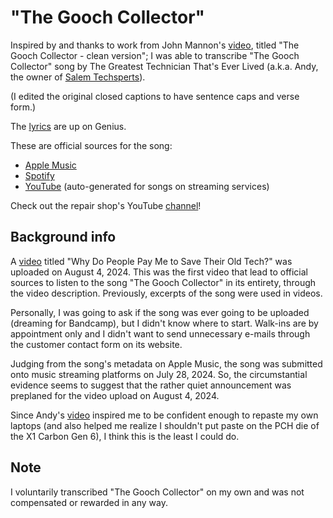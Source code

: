 # "The Gooch Collector"

Inspired by and thanks to work from John Mannon's [video](https://youtu.be/0aFbCtHpq3U),
titled "The Gooch Collector - clean version"; I was able to transcribe "The
Gooch Collector" song by The Greatest Technician That's Ever Lived (a.k.a. Andy,
the owner of [Salem Techsperts](https://salemtechsperts.com/)).

(I edited the original closed captions to have sentence caps and verse form.)

The [lyrics](https://genius.com/The-greatest-technician-thats-ever-lived-the-gooch-collector-lyrics)
are up on Genius.

These are official sources for the song:
* [Apple Music](https://music.apple.com/us/album/the-greatest-technician-thats-ever-lived-single/1760273553)
* [Spotify](https://open.spotify.com/track/16ojmFFl5vfdAILW3kfJyZ)
* [YouTube](https://youtu.be/jb9Jhis78Vk) (auto-generated for songs on streaming services)

Check out the repair shop's YouTube [channel](https://youtube.com/salemtechsperts)!

## Background info

A [video](https://www.youtube.com/watch?v=zB_OEHCsUhU) titled "Why Do People Pay
Me to Save Their Old Tech?" was uploaded on August 4, 2024.  This was the first
video that lead to official sources to listen to the song "The Gooch Collector"
in its entirety, through the video description.  Previously, excerpts of the
song were used in videos.

Personally, I was going to ask if the song was ever going to be uploaded
(dreaming for Bandcamp), but I didn't know where to start.  Walk-ins are by
appointment only and I didn't want to send unnecessary e-mails through the
customer contact form on its website.

Judging from the song's metadata on Apple Music, the song was submitted onto
music streaming platforms on July 28, 2024.  So, the circumstantial evidence
seems to suggest that the rather quiet announcement was preplaned for the video
upload on August 4, 2024.

Since Andy's [video](https://www.youtube.com/watch?v=TAIypDVt9AE) inspired me to
be confident enough to repaste my own laptops (and also helped me realize I
shouldn't put paste on the PCH die of the X1 Carbon Gen 6), I think this is the
least I could do.

## Note

I voluntarily transcribed "The Gooch Collector" on my own and was not
compensated or rewarded in any way.
